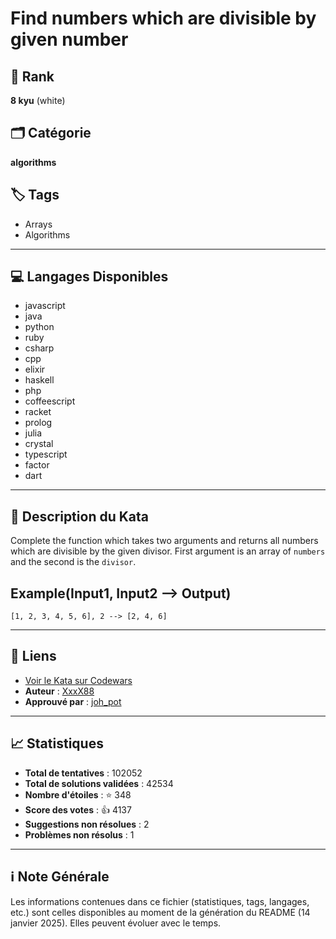 # Find numbers which are divisible by given number

## 🏅 Rank
**8 kyu** (white)

## 🗂️ Catégorie
**algorithms**

## 🏷️ Tags
- Arrays
- Algorithms

---

## 💻 Langages Disponibles
- javascript
- java
- python
- ruby
- csharp
- cpp
- elixir
- haskell
- php
- coffeescript
- racket
- prolog
- julia
- crystal
- typescript
- factor
- dart

---

## 📜 Description du Kata

Complete the function which takes two arguments and returns all numbers which are divisible by the given divisor. First argument is an array of `numbers` and the second is the `divisor`.

## Example(Input1, Input2 --> Output)
```
[1, 2, 3, 4, 5, 6], 2 --> [2, 4, 6]
```


---

## 🔗 Liens
- [Voir le Kata sur Codewars](https://www.codewars.com/kata/55edaba99da3a9c84000003b)
- **Auteur** : [XxxX88](https://www.codewars.com/users/XxxX88)
- **Approuvé par** : [joh_pot](https://www.codewars.com/users/joh_pot)

---

## 📈 Statistiques
- **Total de tentatives** : 102052
- **Total de solutions validées** : 42534
- **Nombre d'étoiles** : ⭐ 348
- **Score des votes** : 👍 4137
- **Suggestions non résolues** : 2
- **Problèmes non résolus** : 1

---

## ℹ️ Note Générale
Les informations contenues dans ce fichier (statistiques, tags, langages, etc.) sont celles disponibles au moment de la génération du README (14 janvier 2025). Elles peuvent évoluer avec le temps.
